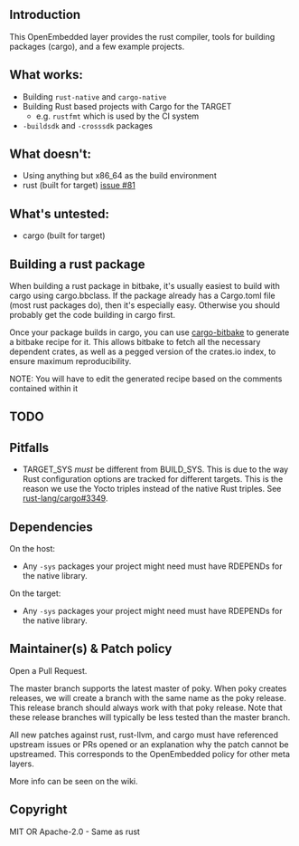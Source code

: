 ## Introduction

This OpenEmbedded layer provides the rust compiler, tools for building packages
(cargo), and a few example projects.

## What works:

 - Building `rust-native` and `cargo-native`
 - Building Rust based projects with Cargo for the TARGET
   - e.g. `rustfmt` which is used by the CI system
 - `-buildsdk` and `-crosssdk` packages

## What doesn't:

 - Using anything but x86_64 as the build environment
 - rust (built for target) [issue #81](https://github.com/meta-rust/meta-rust/issues/81)

## What's untested:

 - cargo (built for target)

## Building a rust package

When building a rust package in bitbake, it's usually easiest to build with
cargo using cargo.bbclass.  If the package already has a Cargo.toml file (most
rust packages do), then it's especially easy.  Otherwise you should probably
get the code building in cargo first.

Once your package builds in cargo, you can use
[cargo-bitbake](https://github.com/meta-rust/cargo-bitbake) to generate a bitbake
recipe for it.  This allows bitbake to fetch all the necessary dependent
crates, as well as a pegged version of the crates.io index, to ensure maximum
reproducibility.

NOTE: You will have to edit the generated recipe based on the comments
contained within it

## TODO

## Pitfalls

 - TARGET_SYS _must_ be different from BUILD_SYS. This is due to the way Rust configuration options are tracked for different targets. This is the reason we use the Yocto triples instead of the native Rust triples. See [rust-lang/cargo#3349](https://github.com/rust-lang/cargo/issues/3349).

## Dependencies

On the host:
 - Any `-sys` packages your project might need must have RDEPENDs for
 the native library.

On the target:
 - Any `-sys` packages your project might need must have RDEPENDs for
 the native library.

## Maintainer(s) & Patch policy

Open a Pull Request.

The master branch supports the latest master of poky. When poky creates releases, we will create a branch with the same name as the poky release. This release branch should always work with that poky release. Note that these release branches will typically be less tested than the master branch.

All new patches against rust, rust-llvm, and cargo must have referenced
upstream issues or PRs opened or an explanation why the patch cannot be
upstreamed. This corresponds to the OpenEmbedded policy for other meta layers.

More info can be seen on the wiki.

## Copyright

MIT OR Apache-2.0 - Same as rust

